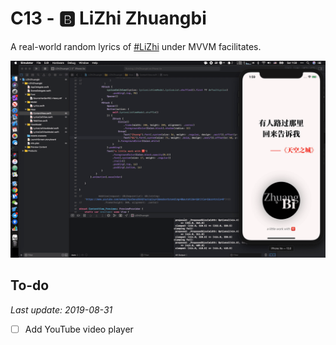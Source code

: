 # C13 - 🅱️ LiZhi Zhuangbi

A real-world random lyrics of [#LiZhi](https://twitter.com/hashtag/LiZhi) under MVVM facilitates.

![](../docs/assets/images/13.gif)

## To-do

*Last update: 2019-08-31*

- [ ] Add YouTube video player
